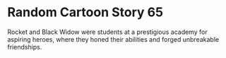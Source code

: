 # Random Cartoon Story 65

Rocket and Black Widow were students at a prestigious academy for aspiring heroes, where they honed their abilities and forged unbreakable friendships.